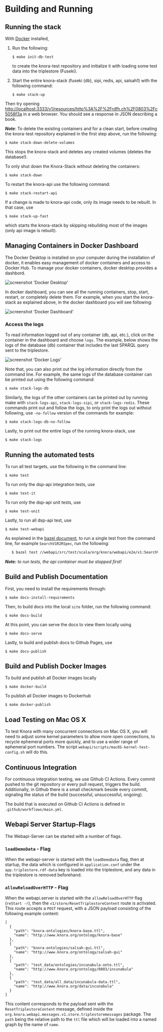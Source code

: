<!---
Copyright © 2015-2019 the contributors (see Contributors.md).

This file is part of Knora.

Knora is free software: you can redistribute it and/or modify
it under the terms of the GNU Affero General Public License as published
by the Free Software Foundation, either version 3 of the License, or
(at your option) any later version.

Knora is distributed in the hope that it will be useful,
but WITHOUT ANY WARRANTY; without even the implied warranty of
MERCHANTABILITY or FITNESS FOR A PARTICULAR PURPOSE.  See the
GNU Affero General Public License for more details.

You should have received a copy of the GNU Affero General Public
License along with Knora.  If not, see <http://www.gnu.org/licenses/>.
-->


# Building and Running

## Running the stack

With [Docker](https://www.docker.com/) installed,

1. Run the following:

    ```
    $ make init-db-test
    ```

    to create the knora-test repository and initialize it with loading some test data into the triplestore (Fuseki). 

1. Start the entire knora-stack (fuseki (db), sipi, redis, api, salsah1) with the following command:

    ```
    $ make stack-up
    ```

Then try opening [http://localhost:3333/v1/resources/http%3A%2F%2Frdfh.ch%2F0803%2Fc5058f3a](http://localhost:3333/v1/resources/http%3A%2F%2Frdfh.ch%2F0803%2Fc5058f3a) in a web browser. You should see a response in JSON describing a book.

**_Note_**: To delete the existing containers and for a clean start, before creating the knora-test repository explained 
in the first step above, run the following:

```
$ make stack-down-delete-volumes
```

This stops the knora-stack and deletes any created volumes (deletes the database!). 

To only shut down the Knora-Stack without deleting the containers:

```
$ make stack-down
```

To restart the knora-api use the following command:

```
$ make stack-restart-api
```

If a change is made to knora-api code, only its image needs to be rebuilt. In that case, use 

```
$ make stack-up-fast
```

which starts the knora-stack by skipping rebuilding most of the images (only api image is rebuilt).

## Managing Containers in Docker Dashboard

The Docker Desktop is installed on your computer during the installation of docker, it enables easy management of docker 
containers and access to Docker Hub. To manage your docker containers, docker desktop provides a dashbord.

![screenshot 'Docker Desktop'](figures/dockerDesktop.png)
 
In docker dashboard, you can see all the running containers, stop, start, restart, or completely delete them. For example, when 
you start the knora-stack as explained above, in the docker dashboard you will see following:

![screenshot 'Docker Dashboard'](figures/dockerDashboard.png)
 
### Access the logs
To read information logged out of any container (db, api, etc.), click on the container in the dashboard and choose 
`logs`. The example, below shows the logs of the database (db) container that includes the last SPARQL query sent to the
 triplestore. 

![screenshot 'Docker Logs'](figures/DockerLog.png)
 
Note that, you can also print out the log information directly from the command line. For example, the same logs of the 
database container can be printed out using the following command:

```
$ make stack-logs-db
```
Similarly, the logs of the other containers can be printed out by running make with `stack-logs-api`, `stack-logs-sipi`, 
or `stack-logs-redis`. These commands print out and follow the logs, to only print the logs out without following, use 
`-no-follow` version of the commands for example:

 ```
 $ make stack-logs-db-no-follow
 ```

Lastly, to print out the entire logs of the running knora-stack, use 

```
$ make stack-logs
```

## Running the automated tests

To run all test targets, use the following in the command line:

```
$ make test
```

To run only the dsp-api integration tests, use

```
$ make test-it
```
To run only the dsp-api unit tests, use

```
$ make test-unit
```

Lastly, to run all dsp-api test, use

```
$ make test-webapi 
```

As explained in the [bazel document](bazel.md), to run a single test from the command line, for example `SearchV1R2RSpec`, 
run the following:

 ```bash
    $ bazel test //webapi/src/test/scala/org/knora/webapi/e2e/v1:SearchV1R2RSpec
 ```

_**Note:** to run tests, the api container must be stopped first!_

## Build and Publish Documentation
First, you need to install the requirements through:

```
$ make docs-install-requirements
```

Then, to build docs into the local `site` folder, run the following command:

```
$ make docs-build
```
At this point, you can serve the docs to view them locally using 

```
$ make docs-serve
```

Lastly, to build and publish docs to Github Pages, use 

```
$ make docs-publish
```

## Build and Publish Docker Images

To build and publish all Docker images locally

```
$ make docker-build 
```
To publish all Docker images to Dockerhub

```
$ make docker-publish
```

## Load Testing on Mac OS X

To test Knora with many concurrent connections on Mac OS
X, you will need to adjust some kernel parameters to allow more open
connections, to recycle ephemeral ports more quickly, and to use a wider
range of ephemeral port numbers. The script
`webapi/scripts/macOS-kernel-test-config.sh` will do this.

## Continuous Integration

For continuous integration testing, we use Github CI Actions. Every commit
pushed to the git repository or every pull request, triggers the build.
Additionally, in Github there is a small checkmark beside every commit,
signaling the status of the build (successful, unsuccessful, ongoing).

The build that is executed on Github CI Actions is defined in
`.github/workflows/main.yml`.

## Webapi Server Startup-Flags

The Webapi-Server can be started with a number of flags.

### `loadDemoData` - Flag

When the webapi-server is started with the `loadDemoData` flag, then at
startup, the data which is configured in `application.conf` under the
`app.triplestore.rdf-data` key is loaded into the triplestore, and any
data in the triplestore is removed beforehand.

### `allowReloadOverHTTP` - Flag

When the webapi.server is started with the `allowReloadOverHTTP` flag (`reStart -r`),
then the `v1/store/ResetTriplestoreContent` route is activated. This
route accepts a `POST` request, with a JSON payload consisting of the
following example content:

```
[
  {
    "path": "knora-ontologies/knora-base.ttl",
    "name": "http://www.knora.org/ontology/knora-base"
  },
  {
    "path": "knora-ontologies/salsah-gui.ttl",
    "name": "http://www.knora.org/ontology/salsah-gui"
  },
  {
    "path": "test_data/ontologies/incunabula-onto.ttl",
    "name": "http://www.knora.org/ontology/0803/incunabula"
  },
  {
    "path": "test_data/all_data/incunabula-data.ttl",
    "name": "http://www.knora.org/data/incunabula"
  }
]
```

This content corresponds to the payload sent with the
`ResetTriplestoreContent` message, defined inside the
`org.knora.webapi.messages.v1.store.triplestoremessages` package. The
`path` being the relative path to the `ttl` file which will be loaded
into a named graph by the name of `name`.
